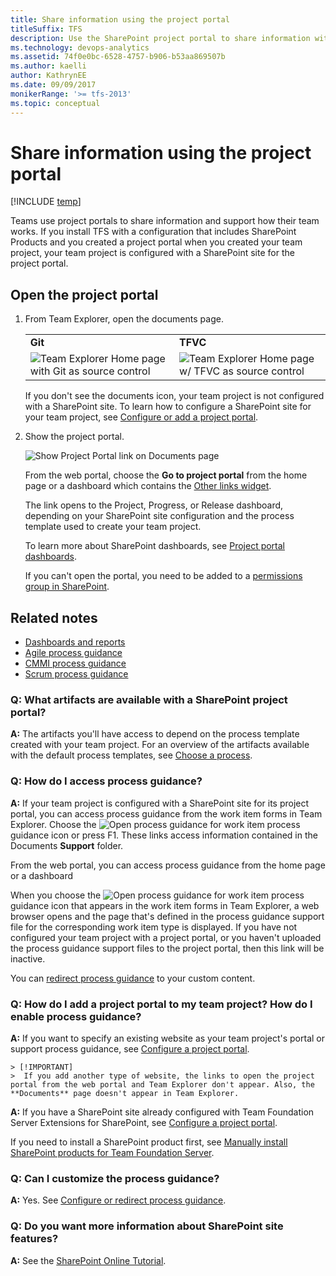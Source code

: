 ```yaml
---
title: Share information using the project portal 
titleSuffix: TFS
description: Use the SharePoint project portal to share information with your team 
ms.technology: devops-analytics
ms.assetid: 74f0e0bc-6528-4757-b906-b53aa869507b
ms.author: kaelli
author: KathrynEE
ms.date: 09/09/2017
monikerRange: '>= tfs-2013'
ms.topic: conceptual
---
```


# Share information using the project portal

[!INCLUDE [temp](../includes/tfs-sharepoint-version.md)]

Teams use project portals to share information and support how their team works. If you install TFS with a configuration that includes SharePoint Products and you created a project portal when you created your team project, your team project is configured with a SharePoint site for the project portal.

## Open the project portal

1.  From Team Explorer, open the documents page.

    <table>
    <tbody valign="top">
    <tr>
    <td><strong>Git</strong></td>
    <td><strong>TFVC</strong></td>
    </tr>
    <tr>
    <td><img src="media/alm_te_githome.png" alt="Team Explorer Home page with Git as source control" title="ALM_TE_GitHome"/></td>
    <td><img src="media/tracking_teamproject.png" alt="Team Explorer Home page w&#47; TFVC as source control" title="Tracking_TeamProject"/></td>
    </tr>
    </tbody>
    </table>

    If you don't see the documents icon, your team project is not configured with a SharePoint site. To learn how to configure a SharePoint site for your team project, see [Configure or add a project portal](../../project/configure-or-add-a-project-portal.md).

2.  Show the project portal.

    ![Show Project Portal link on Documents page](media/alm_pg_showprojectportal.png "ALM_PG_ShowProjectPortal")

    From the web portal, choose the **Go to project portal** from the home page or a dashboard which contains the [Other links widget](../widget-catalog.md).

    The link opens to the Project, Progress, or Release dashboard, depending on your SharePoint site configuration and the process template used to create your team project.

    To learn more about SharePoint dashboards, see [Project portal dashboards](project-portal-dashboards.md).

    If you can't open the portal, you need to be added to a [permissions group in SharePoint](../../organizations/security/set-sharepoint-permissions.md).

## Related notes

- [Dashboards and reports](../overview.md)
- [Agile process guidance](../../boards/work-items/guidance/agile-process.md)
- [CMMI process guidance](../../boards/work-items/guidance/cmmi-process.md)
- [Scrum process guidance](../../boards/work-items/guidance/scrum-process.md)

### Q: What artifacts are available with a SharePoint project portal?

**A:** The artifacts you'll have access to depend on the process template created with your team project. For an overview of the artifacts available with the default process templates, see [Choose a process](../../boards/work-items/guidance/choose-process.md).

### Q: How do I access process guidance?

**A:** If your team project is configured with a SharePoint site for its project portal, you can access process guidance from the work item forms in Team Explorer. Choose the ![Open process guidance for work item](media/processguidance_wi_icon.png "ProcessGuidance_WI_Icon") process guidance icon or press F1. These links access information contained in the Documents **Support** folder.

From the web portal, you can access process guidance from the home page or a dashboard

When you choose the ![Open process guidance for work item](media/processguidance_wi_icon.png "ProcessGuidance_WI_Icon") process guidance icon that appears in the work item forms in Team Explorer, a web browser opens and the page that's defined in the process guidance support file for the corresponding work item type is displayed. If you have not configured your team project with a project portal, or you haven't uploaded the process guidance support files to the project portal, then this link will be inactive.

You can [redirect process guidance](../../project/configure-or-redirect-process-guidance.md) to your custom content.

<a name="addportal"></a>

### Q: How do I add a project portal to my team project? How do I enable process guidance?

**A:** If you want to specify an existing website as your team project's portal or support process guidance, see [Configure a project portal](../../project/configure-or-add-a-project-portal.md).

    > [!IMPORTANT]
    >  If you add another type of website, the links to open the project portal from the web portal and Team Explorer don't appear. Also, the **Documents** page doesn't appear in Team Explorer.

**A:** If you have a SharePoint site already configured with Team Foundation Server Extensions for SharePoint, see [Configure a project portal](../../project/configure-or-add-a-project-portal.md).

If you need to install a SharePoint product first, see [Manually install SharePoint products for Team Foundation Server](/azure/devops/server/install/sharepoint/install-sharepoint).

### Q: Can I customize the process guidance?

**A:** Yes. See [Configure or redirect process guidance](../../project/configure-or-redirect-process-guidance.md).

### Q: Do you want more information about SharePoint site features?

**A:** See the [SharePoint Online Tutorial](https://office.microsoft.com/sharepoint-server-help/sharepoint-pages-i-an-introduction-RZ101837217.aspx?CTT=1).
